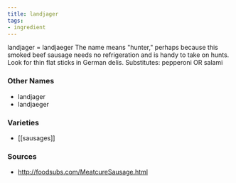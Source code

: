 ```yaml
---
title: landjager
tags:
- ingredient
---
```

landjager = landjaeger The name means "hunter," perhaps because this smoked beef sausage needs no refrigeration and is handy to take on hunts. Look for thin flat sticks in German delis. Substitutes: pepperoni OR salami

### Other Names

* landjager
* landjaeger

### Varieties

* [[sausages]]

### Sources
* http://foodsubs.com/MeatcureSausage.html

